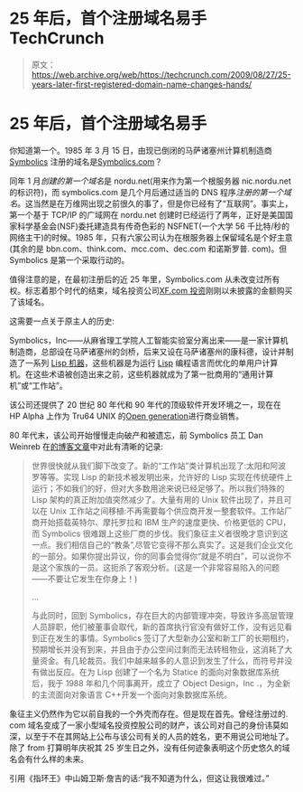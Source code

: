 # 25 年后，首个注册域名易手 TechCrunch

> 原文：<https://web.archive.org/web/https://techcrunch.com/2009/08/27/25-years-later-first-registered-domain-name-changes-hands/>

# 25 年后，首个注册域名易手

你知道第一个。1985 年 3 月 15 日，由现已倒闭的马萨诸塞州计算机制造商 [Symbolics](https://web.archive.org/web/20230130100805/http://www.symbolics-dks.com/) 注册的域名是[Symbolics.com](https://web.archive.org/web/20230130100805/http://www.symbolics.com/)？

同年 1 月*创建的第一个域名*是 nordu.net(用来作为第一个根服务器 nic.nordu.net 的标识符)，而 symbolics.com 是几个月后通过适当的 DNS 程序*注册的第一个域名*。这当然是在万维网出现之前很久的事了，但是你已经有了“互联网”。事实上，第一个基于 TCP/IP 的广域网在 nordu.net 创建时已经运行了两年，正好是美国国家科学基金会(NSF)委托建造具有传奇色彩的 NSFNET(一个大学 56 千比特/秒的网络主干)的时候。1985 年，只有六家公司认为在根服务器上保留域名是个好主意(其余的是 bbn.com、think.com、mcc.com、dec.com 和诺斯罗普. com)。但 Symbolics 是第一个采取行动的。

值得注意的是，在最初注册后的近 25 年里，Symbolics.com 从未改变过所有权。标志着那个时代的结束，域名投资公司[XF.com 投资](https://web.archive.org/web/20230130100805/http://xf.com/)刚刚以未披露的金额购买了该域名。

这需要一点关于原主人的历史:

Symbolics，Inc——从麻省理工学院人工智能实验室分离出来——是一家计算机制造商，总部设在马萨诸塞州的剑桥，后来又设在马萨诸塞州的康科德，设计并制造了一系列 [Lisp 机器](https://web.archive.org/web/20230130100805/http://en.wikipedia.org/wiki/Lisp_machine)，这些机器是为运行 [Lisp](https://web.archive.org/web/20230130100805/http://en.wikipedia.org/wiki/Lisp_programming_language) 编程语言而优化的单用户计算机。在这些术语被创造出来之前，这些机器就成为了第一批商用的“通用计算机”或“工作站”。

该公司还提供了 20 世纪 80 年代和 90 年代的顶级软件开发环境之一，现在在 HP Alpha 上作为 Tru64 UNIX 的[Open generation](https://web.archive.org/web/20230130100805/http://en.wikipedia.org/wiki/Open_Genera)进行商业销售。

80 年代末，该公司开始慢慢走向破产和被遗忘，前 Symbolics 员工 Dan Weinreb 在[的博客文章](https://web.archive.org/web/20230130100805/http://danweinreb.org/blog/why-did-symbolics-fail)中对此有清晰的记录:

> 世界很快就从我们脚下改变了。新的“工作站”类计算机出现了:太阳和阿波罗等等。实现 Lisp 的新技术被发明出来，允许好的 Lisp 实现在传统硬件上运行；不如我们的好，但对大多数用途来说已经足够了。所以我们特殊的 Lisp 架构的真正附加值突然减少了。大量有用的 Unix 软件出现了，并且可以在 Unix 工作站之间移植:不再需要每个供应商开发一整套软件。工作站厂商开始搭载英特尔、摩托罗拉和 IBM 生产的速度更快、价格更低的 CPU，而 Symbolics 很难跟上这些厂商的步伐。我们象征主义者很晚才意识到这一点。我们相信自己的“教条”,尽管它变得不那么真实了。这是我们企业文化的一部分。如果你提出异议，你的同事会觉得你“就是不明白”，可以说你不是这个家族的一员。这扼杀了客观分析。(这是一个非常容易陷入的问题——不要让它发生在你身上！)
> 
> …
> 
> 与此同时，回到 Symbolics，存在巨大的内部管理冲突，导致许多高层管理人员辞职，他们被董事会取代，新的首席执行官没有做好工作，没有远见看到正在发生的事情。Symbolics 签订了大型新办公室和新工厂的长期租约，预期增长并没有到来，并且由于办公空间过剩而无法转租物业，这消耗了大量资金。有几轮裁员。我们中越来越多的人意识到发生了什么，而符号并没有做出反应。在为 Lisp 创建了一个名为 Statice 的面向对象数据库系统后，我于 1988 年和几个同事离开，成立了 Object Design，Inc .，为全新的主流面向对象语言 C++开发一个面向对象数据库系统。

象征主义仍然作为它以前自我的一个外壳而存在。但是现在首先。曾经注册过的. com 域名变成了一家小型域名投资控股公司的财产，该公司对自己的身份讳莫如深，以至于不在其网站上公布与该公司有关的人员的姓名，更不用说公司地址了。除了 from 打算明年庆祝其 25 岁生日之外，没有任何迹象表明这个历史悠久的域名会有什么样的未来。

引用《指环王》中山姆卫斯·詹吉的话:“我不知道为什么，但这让我很难过。”